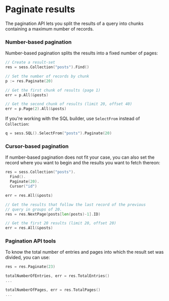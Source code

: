 # Paginate results

The pagination API lets you split the results of a query into chunks containing
a maximum number of records.

### Number-based pagination

Number-based pagination splits the results into a fixed number of pages:

```go
// Create a result-set
res = sess.Collection("posts").Find()

// Set the number of records by chunk
p := res.Paginate(20)

// Get the first chunk of results (page 1)
err = p.All(&posts)

// Get the second chunk of results (limit 20, offset 40)
err = p.Page(2).All(&posts)
```

If you're working with the SQL builder, use `SelectFrom` instead of
`Collection`:

```go
q = sess.SQL().SelectFrom("posts").Paginate(20)
```

### Cursor-based pagination

If number-based pagination does not fit your case, you can also set the record
where you want to begin and the results you want to fetch thereon:

```go
res = sess.Collection("posts").
  Find().
  Paginate(20).
  Cursor("id")

err = res.All(&posts)

// Get the results that follow the last record of the previous
// query in groups of 20.
res = res.NextPage(posts[len(posts)-1].ID)

// Get the first 20 results (limit 20, offset 20)
err = res.All(&posts)
```

### Pagination API tools

To know the total number of entries and pages into which the result set was
divided, you can use:

```go
res = res.Paginate(23)

totalNumberOfEntries, err = res.TotalEntries()
...

totalNumberOfPages, err = res.TotalPages()
...
```
